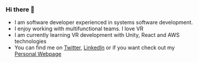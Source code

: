 ### Hi there 👋

- I am software developer experienced in systems software development.
- I enjoy working with multifunctional teams. I love VR
- I am currently learning VR development with Unity, React and AWS technologies 
- You can find me on [Twitter](https://twitter.com/BurakUnaltay), [LinkedIn](https://www.linkedin.com/in/burakunaltay/) or if you want check out my [Personal Webpage](https://www.burakunaltay.com)

<!--
**burakunaltay/burakunaltay** is a ✨ _special_ ✨ repository because its `README.md` (this file) appears on your GitHub profile.

Here are some ideas to get you started:

- 🔭 I’m currently working on ...
- 🌱 I’m currently learning ...
- 👯 I’m looking to collaborate on ...
- 🤔 I’m looking for help with ...
- 💬 Ask me about ...
- 📫 How to reach me: ...
- 😄 Pronouns: ...
- ⚡ Fun fact: ...
-->
